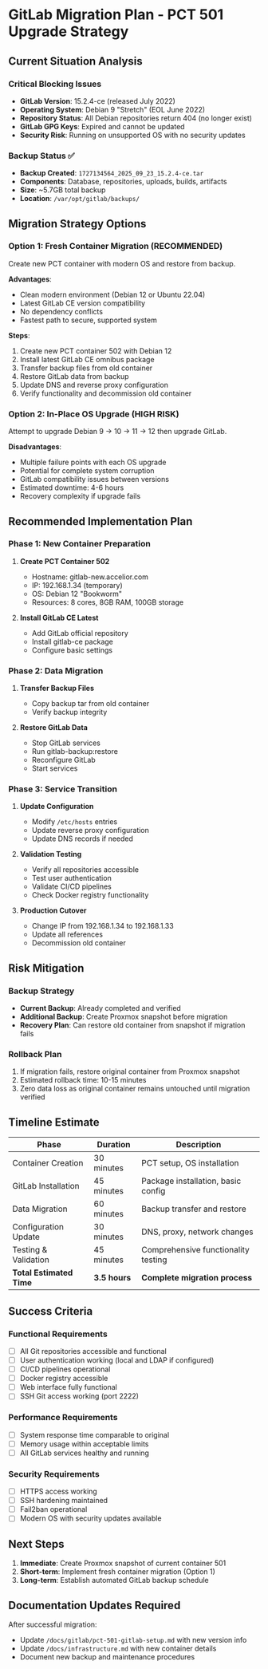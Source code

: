 # GitLab Migration Plan - PCT 501 Upgrade Strategy

## Current Situation Analysis

### Critical Blocking Issues
- **GitLab Version**: 15.2.4-ce (released July 2022)
- **Operating System**: Debian 9 "Stretch" (EOL June 2022)
- **Repository Status**: All Debian repositories return 404 (no longer exist)
- **GitLab GPG Keys**: Expired and cannot be updated
- **Security Risk**: Running on unsupported OS with no security updates

### Backup Status ✅
- **Backup Created**: `1727134564_2025_09_23_15.2.4-ce.tar`
- **Components**: Database, repositories, uploads, builds, artifacts
- **Size**: ~5.7GB total backup
- **Location**: `/var/opt/gitlab/backups/`

## Migration Strategy Options

### Option 1: Fresh Container Migration (RECOMMENDED)
Create new PCT container with modern OS and restore from backup.

**Advantages**:
- Clean modern environment (Debian 12 or Ubuntu 22.04)
- Latest GitLab CE version compatibility
- No dependency conflicts
- Fastest path to secure, supported system

**Steps**:
1. Create new PCT container 502 with Debian 12
2. Install latest GitLab CE omnibus package
3. Transfer backup files from old container
4. Restore GitLab data from backup
5. Update DNS and reverse proxy configuration
6. Verify functionality and decommission old container

### Option 2: In-Place OS Upgrade (HIGH RISK)
Attempt to upgrade Debian 9 → 10 → 11 → 12 then upgrade GitLab.

**Disadvantages**:
- Multiple failure points with each OS upgrade
- Potential for complete system corruption
- GitLab compatibility issues between versions
- Estimated downtime: 4-6 hours
- Recovery complexity if upgrade fails

## Recommended Implementation Plan

### Phase 1: New Container Preparation
1. **Create PCT Container 502**
   - Hostname: gitlab-new.accelior.com
   - IP: 192.168.1.34 (temporary)
   - OS: Debian 12 "Bookworm"
   - Resources: 8 cores, 8GB RAM, 100GB storage

2. **Install GitLab CE Latest**
   - Add GitLab official repository
   - Install gitlab-ce package
   - Configure basic settings

### Phase 2: Data Migration
1. **Transfer Backup Files**
   - Copy backup tar from old container
   - Verify backup integrity

2. **Restore GitLab Data**
   - Stop GitLab services
   - Run gitlab-backup:restore
   - Reconfigure GitLab
   - Start services

### Phase 3: Service Transition
1. **Update Configuration**
   - Modify `/etc/hosts` entries
   - Update reverse proxy configuration
   - Update DNS records if needed

2. **Validation Testing**
   - Verify all repositories accessible
   - Test user authentication
   - Validate CI/CD pipelines
   - Check Docker registry functionality

3. **Production Cutover**
   - Change IP from 192.168.1.34 to 192.168.1.33
   - Update all references
   - Decommission old container

## Risk Mitigation

### Backup Strategy
- **Current Backup**: Already completed and verified
- **Additional Backup**: Create Proxmox snapshot before migration
- **Recovery Plan**: Can restore old container from snapshot if migration fails

### Rollback Plan
1. If migration fails, restore original container from Proxmox snapshot
2. Estimated rollback time: 10-15 minutes
3. Zero data loss as original container remains untouched until migration verified

## Timeline Estimate

| Phase | Duration | Description |
|-------|----------|-------------|
| Container Creation | 30 minutes | PCT setup, OS installation |
| GitLab Installation | 45 minutes | Package installation, basic config |
| Data Migration | 60 minutes | Backup transfer and restore |
| Configuration Update | 30 minutes | DNS, proxy, network changes |
| Testing & Validation | 45 minutes | Comprehensive functionality testing |
| **Total Estimated Time** | **3.5 hours** | **Complete migration process** |

## Success Criteria

### Functional Requirements
- [ ] All Git repositories accessible and functional
- [ ] User authentication working (local and LDAP if configured)
- [ ] CI/CD pipelines operational
- [ ] Docker registry accessible
- [ ] Web interface fully functional
- [ ] SSH Git access working (port 2222)

### Performance Requirements
- [ ] System response time comparable to original
- [ ] Memory usage within acceptable limits
- [ ] All GitLab services healthy and running

### Security Requirements
- [ ] HTTPS access working
- [ ] SSH hardening maintained
- [ ] Fail2ban operational
- [ ] Modern OS with security updates available

## Next Steps

1. **Immediate**: Create Proxmox snapshot of current container 501
2. **Short-term**: Implement fresh container migration (Option 1)
3. **Long-term**: Establish automated GitLab backup schedule

## Documentation Updates Required

After successful migration:
- Update `/docs/gitlab/pct-501-gitlab-setup.md` with new version info
- Update `/docs/infrastructure.md` with new container details
- Document new backup and maintenance procedures
